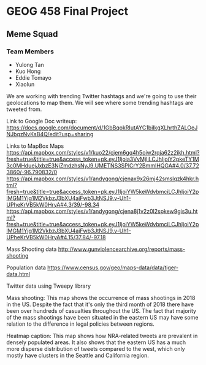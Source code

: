 # GEOG 458 Final Project
## Meme Squad
### Team Members
- Yulong Tan
- Kuo Hong
- Eddie Tomayo
- Xiaolun

We are working with trending Twitter hashtags and we're going to use their geolocations to map them. We will see where some trending hashtags are tweeted from.

Link to Google Doc writeup: https://docs.google.com/document/d/1GbBqokRIutAYC1biIkgXLhrthZALOeJNJbqzNvKsB4Q/edit?usp=sharing

Links to MapBox Maps
https://api.mapbox.com/styles/v1/kuo22/cjem6gq4h5oiw2rqja62z2ikh.html?fresh=true&title=true&access_token=pk.eyJ1Ijoia3VvMjIiLCJhIjoiY2pkeTY1M3c0MHduejJxbzE3NjZmdzhsNyJ9.UMETNS3SPlCrY2BmmIHQGA#4.0/37.723860/-96.790832/0
https://api.mapbox.com/styles/v1/andygong/cjenax9x26mj42smslqzk4hkr.html?fresh=true&title=true&access_token=pk.eyJ1IjoiYW5keWdvbmciLCJhIjoiY2plMGM1Yjg1M2VkbzJ3bXU4ajFwb3JtNSJ9.v-Uh1-UPheKrVB5kW0HryA#4.3/39/-98.34
https://api.mapbox.com/styles/v1/andygong/cjena8j1v2z0l2spkew9gis3u.html?fresh=true&title=true&access_token=pk.eyJ1IjoiYW5keWdvbmciLCJhIjoiY2plMGM1Yjg1M2VkbzJ3bXU4ajFwb3JtNSJ9.v-Uh1-UPheKrVB5kW0HryA#4.15/37.84/-97.18

Mass Shooting data
http://www.gunviolencearchive.org/reports/mass-shooting

Population data
https://www.census.gov/geo/maps-data/data/tiger-data.html

Twitter data using Tweepy library

Mass shooting: This map shows the occurrence of mass shootings in 2018 in the US.  Despite the fact that it's only the third month of 2018 there have been over hundreds of casualties throughout the US.  The fact that majority of the mass shootings have been situated in the eastern US may have some relation to the difference in legal policies between regions.

Heatmap caption: This map shows how NRA-related tweets are prevalent in densely populated areas.  It also shows that the eastern US has a much more disperse distribution of tweets compared to the west, which only mostly have clusters in the Seattle and California region.
